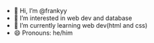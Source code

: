 - 👋 Hi, I’m @frankyy
- 👀 I’m interested in web dev and database
- 🌱 I’m currently learning web dev(html and css)
- 😄 Pronouns: he/him

<!---
f4zill/f4zill is a ✨ special ✨ repository because its `README.md` (this file) appears on your GitHub profile.
You can click the Preview link to take a look at your changes.
--->
